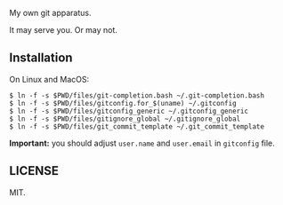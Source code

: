 
My own git apparatus.

It may serve you. Or may not.


Installation
------------

On Linux and MacOS:

    $ ln -f -s $PWD/files/git-completion.bash ~/.git-completion.bash
    $ ln -f -s $PWD/files/gitconfig.for_$(uname) ~/.gitconfig
    $ ln -f -s $PWD/files/gitconfig_generic ~/.gitconfig_generic
    $ ln -f -s $PWD/files/gitignore_global ~/.gitignore_global
    $ ln -f -s $PWD/files/git_commit_template ~/.git_commit_template


**Important:** you should adjust `user.name` and `user.email` in `gitconfig` file.


LICENSE
-------

MIT.

